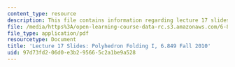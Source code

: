```yaml
---
content_type: resource
description: This file contains information regarding lecture 17 slides.
file: /media/https%3A/open-learning-course-data-rc.s3.amazonaws.com/6-849-geometric-folding-algorithms-linkages-origami-polyhedra-fall-2012/97d73fd206d0e3b295665c2a1be9a528_MIT6_849F12_slidesL17.pdf
file_type: application/pdf
resourcetype: Document
title: 'Lecture 17 Slides: Polyhedron Folding I, 6.849 Fall 2010'
uid: 97d73fd2-06d0-e3b2-9566-5c2a1be9a528
---
```

